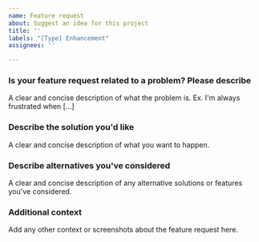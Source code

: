 ```yaml
---
name: Feature request
about: Suggest an idea for this project
title: ''
labels: "[Type] Enhancement"
assignees: ''

---
```


<!-- Thanks for contributing to SyntaxHighlighter Evolved! Pick a clear title ("Add highlighting for JSX language") and proceed. -->

### Is your feature request related to a problem? Please describe
A clear and concise description of what the problem is. Ex. I'm always frustrated when [...]

### Describe the solution you'd like
A clear and concise description of what you want to happen.

### Describe alternatives you've considered
A clear and concise description of any alternative solutions or features you've considered.

### Additional context
Add any other context or screenshots about the feature request here.
